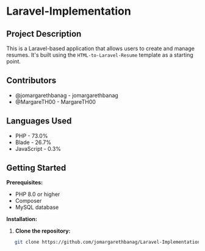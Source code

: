 # Laravel-Implementation

## Project Description

This is a Laravel-based application that allows users to create and manage resumes. It's built using the `HTML-to-Laravel-Resume` template as a starting point.

## Contributors

* @jomargarethbanag - jomargarethbanag
* @MargareTH00 - MargareTH00

## Languages Used

* PHP - 73.0%
* Blade - 26.7%
* JavaScript - 0.3%

## Getting Started

**Prerequisites:**

* PHP 8.0 or higher
* Composer
* MySQL database

**Installation:**

1. **Clone the repository:**
```bash
   git clone https://github.com/jomargarethbanag/Laravel-Implementation.git
